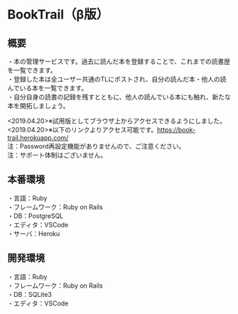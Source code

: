 BookTrail（β版）
====
## 概要
・本の管理サービスです。過去に読んだ本を登録することで、これまでの読書歴を一覧できます。<br>
・登録した本は全ユーザー共通のTLにポストされ、自分の読んだ本・他人の読んでいる本を一覧できます。<br>
・自分自身の読書の記録を残すとともに、他人の読んでいる本にも触れ、新たな本を開拓しましょう。<br>

<2019.04.20>※試用版としてブラウザ上からアクセスできるようにしました。<br>
<2019.04.20>※以下のリンクよりアクセス可能です。https://book-trail.herokuapp.com/ <br>
注：Password再設定機能がありませんので、ご注意ください。<br>
注：サポート体制はございません。

## 本番環境
・言語：Ruby<br>
・フレームワーク：Ruby on Rails<br>
・DB：PostgreSQL<br>
・エディタ：VSCode<br>
・サーバ：Heroku
## 開発環境
・言語：Ruby<br>
・フレームワーク：Ruby on Rails<br>
・DB：SQLite3<br>
・エディタ：VSCode<br>

